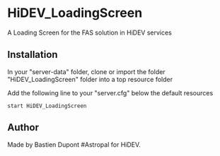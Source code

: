 # HiDEV_LoadingScreen
A Loading Screen for the FAS solution in HiDEV services

## Installation
In your "server-data" folder, clone or import the folder "HiDEV_LoadingScreen" folder into a top resource folder

Add the following line to your "server.cfg" below the default resources
```
start HiDEV_LoadingScreen
```

## Author
Made by Bastien Dupont #Astropal for HiDEV.
